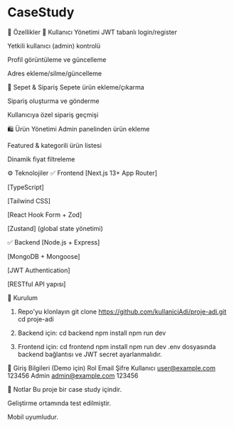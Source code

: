 # CaseStudy
🧪 Özellikler
👥 Kullanıcı Yönetimi
JWT tabanlı login/register

Yetkili kullanıcı (admin) kontrolü

Profil görüntüleme ve güncelleme

Adres ekleme/silme/güncelleme

🛒 Sepet & Sipariş
Sepete ürün ekleme/çıkarma

Sipariş oluşturma ve gönderme

Kullanıcıya özel sipariş geçmişi

🛍️ Ürün Yönetimi
Admin panelinden ürün ekleme

Featured & kategorili ürün listesi

Dinamik fiyat filtreleme

⚙️ Teknolojiler
✅ Frontend
[Next.js 13+ App Router]

[TypeScript]

[Tailwind CSS]

[React Hook Form + Zod]

[Zustand] (global state yönetimi)

✅ Backend
[Node.js + Express]

[MongoDB + Mongoose]

[JWT Authentication]

[RESTful API yapısı]

🔧 Kurulum

1. Repo'yu klonlayın
git clone https://github.com/kullaniciAdi/proje-adi.git
cd proje-adi

2. Backend için:
cd backend
npm install
npm run dev

3. Frontend için:
cd frontend
npm install
npm run dev
.env dosyasında backend bağlantısı ve JWT secret ayarlanmalıdır.

👤 Giriş Bilgileri (Demo için)
Rol	Email	Şifre
Kullanıcı	user@example.com	123456
Admin	admin@example.com	123456

🧾 Notlar
Bu proje bir case study içindir.

Geliştirme ortamında test edilmiştir.

Mobil uyumludur.

